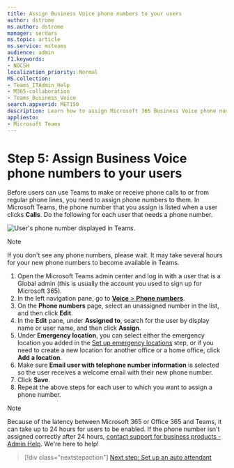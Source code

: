 ```yaml
---
title: Assign Business Voice phone numbers to your users
author: dstrome 
ms.author: dstrome
manager: serdars
ms.topic: article
ms.service: msteams
audience: admin
f1.keywords:
- NOCSH
localization_priority: Normal
MS.collection: 
- Teams_ITAdmin_Help
- M365-collaboration
- Teams_Business_Voice
search.appverid: MET150
description: Learn how to assign Microsoft 365 Business Voice phone numbers to users in your organization.
appliesto: 
- Microsoft Teams
---
```


# Step 5: Assign Business Voice phone numbers to your users

Before users can use Teams to make or receive phone calls to or from regular phone lines, you need to assign phone numbers to them. In Microsoft Teams, the phone number that you assign is listed when a user clicks **Calls**. Do the following for each user that needs a phone number.

![User's phone number displayed in Teams.](../media/teams-phone-number.png)

> [!NOTE]
> If you don't see any phone numbers, please wait. It may take several hours for your new phone numbers to become available in Teams.

1. Open the Microsoft Teams admin center and log in with a user that is a Global admin (this is usually the account you used to sign up for Microsoft 365).
1. In the left navigation pane, go to <a href="https://admin.teams.microsoft.com/phone-numbers" target="_blank">**Voice** > **Phone numbers**</a>.
1. On the **Phone numbers** page, select an unassigned number in the list, and then click **Edit**.  
1. In the **Edit** pane, under **Assigned to**, search for the user by display name or user name, and then click **Assign**.
1. Under **Emergency location**, you can select either the emergency location you added in the [Set up emergency locations](set-up-emergency-locations.md) step, or if you need to create a new location for another office or a home office, click **Add a location**.
1. Make sure **Email user with telephone number information** is selected so the user receives a welcome email with their new phone number.
1. Click **Save**.
1. Repeat the above steps for each user to which you want to assign a phone number.

> [!NOTE]
> Because of the latency between Microsoft 365 or Office 365 and Teams, it can take up to 24 hours for users to be enabled. If the phone number isn't assigned correctly after 24 hours, [contact support for business products - Admin Help](/microsoft-365/admin/contact-support-for-business-products). We're here to help!

> [!div class="nextstepaction"]
> [Next step: Set up an auto attendant](set-up-auto-attendant.md?tabs=general-info#steps)
